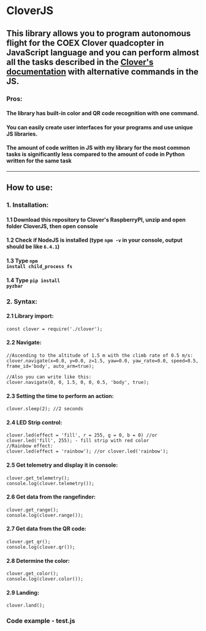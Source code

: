 # CloverJS
## This library allows you to program autonomous flight for the COEX Clover quadcopter in JavaScript language and you can perform almost all the tasks described in the <a href = 'https://clover.coex.tech'>Clover's documentation</a> with alternative commands in the JS.
### Pros:
#### The library has built-in color and QR code recognition with one command. 
#### You can easily create user interfaces for your programs and use unique JS libraries. 
#### The amount of code written in JS with my library for the most common tasks is significantly less compared to the amount of code in Python written for the same task
<hr/>


## How to use:
### 1. Installation:<br/>
  #### 1.1 Download this repository to Clover's RaspberryPI, unzip and open folder CloverJS, then open console<br/>
  #### 1.2 Check if NodeJS is installed (type <code>npm -v</code> in your console, output should be like <code>6.4.1</code>)<br/>
  #### 1.3 Type <code>npm install child_process fs</code><br/>
  #### 1.4 Type <code>pip install pyzbar</code><br/>
### 2. Syntax:<br/>
  #### 2.1 Library import:<br/>
    const clover = require('./clover');
  #### 2.2 Navigate:<br/>
    //Ascending to the altitude of 1.5 m with the climb rate of 0.5 m/s:
    clover.navigate(x=0.0, y=0.0, z=1.5, yaw=0.0, yaw_rate=0.0, speed=0.5, frame_id='body', auto_arm=true);
    
    //Also you can write like this:
    clover.navigate(0, 0, 1.5, 0, 0, 0.5, 'body', true);
  #### 2.3 Setting the time to perform an action:<br/>
    clover.sleep(2); //2 seconds
  #### 2.4 LED Strip control:<br/>
    clover.led(effect = 'fill', r = 255, g = 0, b = 0) //or clover.led('fill', 255); - fill strip with red color
    //Rainbow effect:
    clover.led(effect = 'rainbow'); //or clover.led('rainbow');
  #### 2.5 Get telemetry and display it in console:<br/>
    clover.get_telemetry();
    console.log(clover.telemetry());
  #### 2.6 Get data from the rangefinder:
    clover.get_range();
    console.log(clover.range());
  #### 2.7 Get data from the QR code:
    clover.get_qr();
    console.log(clover.qr());
  #### 2.8 Determine the color:
    clover.get_color();
    console.log(clover.color());
  #### 2.9 Landing:
    clover.land();
### Code example - test.js
